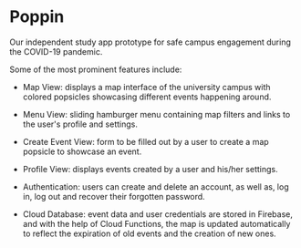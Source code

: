 # Poppin
Our independent study app prototype for safe campus engagement during the COVID-19 pandemic.

Some of the most prominent features include:

  - Map View: displays a map interface of the university campus with colored popsicles showcasing different events happening around.
  
  - Menu View: sliding hamburger menu containing map filters and links to the user's profile and settings.
  
  - Create Event View: form to be filled out by a user to create a map popsicle to showcase an event.  

  - Profile View: displays events created by a user and his/her settings.
  
  - Authentication: users can create and delete an account, as well as, log in, log out and recover their forgotten password.
  
  - Cloud Database: event data and user credentials are stored in Firebase, and with the help of Cloud Functions, the map is updated automatically to reflect the expiration of old events and the creation of new ones.
